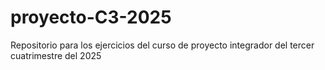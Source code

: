 # proyecto-C3-2025
Repositorio para los ejercicios del curso de proyecto integrador del tercer cuatrimestre del 2025
